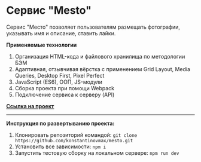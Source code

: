 # Сервис "Mesto"

Cервис "Место" позволяет пользователям размещать фотографии, указывать имя и описание, ставить лайки.

**Применяемые технологии**

1. Организация HTML-кода и файлового хранилища по методологии БЭМ
2. Адаптивная, отзывчивая вёрстка с применением Grid Layout, Media Queries, Desktop First, Pixel Perfect
3. JavaScript (ES6), ООП, JS-модули
4. Сборка проекта при помощи Webpack
5. Подключение сервиса к серверу (API)

**[Ссылка на проект](https://konstantinovmax.github.io/mesto)**

---

**Инструкция по развертыванию проекта:**

1. Клонировать репозиторий командой: `git clone https://github.com/konstantinovmax/mesto.git`
2. Установить все зависимости: `npm i`
3. Запустить тестовую сборку на локальном сервере: `npm run dev`
